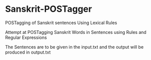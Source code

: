 # Sanskrit-POSTagger
POSTagging of Sanskrit sentences Using Lexical Rules

Attempt at POSTagging Sanskrit Words in Sentences using Rules and Regular Expressions

The Sentences are to be given in the input.txt and the output will be produced in output.txt
